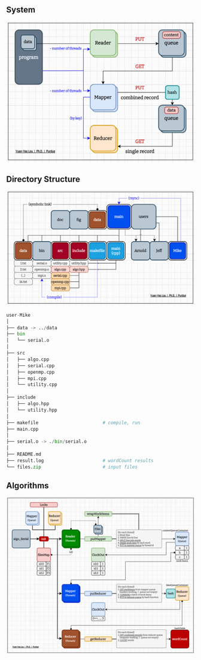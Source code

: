 ## System
![Architecture](./../fig/Architecture.png "Architecture")

## Directory Structure
![Folder](./../fig/Folder.png "Folder")
``` python
user-Mike
│
├── data -> ../data
├── bin
│   └── serial.o
│
├── src
│   ├── algo.cpp
│   ├── serial.cpp
│   ├── openmp.cpp
│   ├── mpi.cpp
│   └── utility.cpp
│
├── include
│   ├── algo.hpp
│   └── utility.hpp
│
├── makefile                        # compile, run
├── main.cpp
│
├── serial.o -> ./bin/serial.o
│
├── README.md
├── result.log                      # wordCount results
└── files.zip                       # input files
```

## Algorithms
![Algorithms](./../fig/Algorithms.png "Algorithms")
